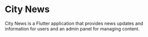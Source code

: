 # City News

City News is a Flutter application that provides news updates and information for users and an admin panel for managing content.